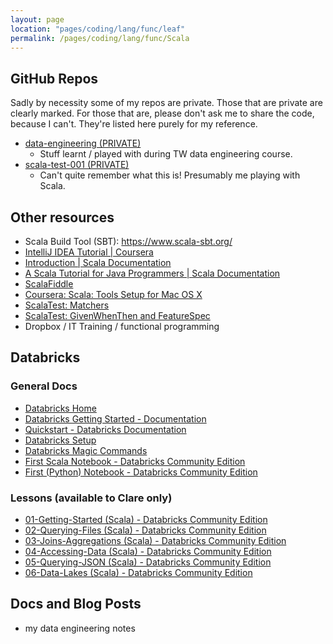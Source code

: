 ```yaml
---
layout: page
location: "pages/coding/lang/func/leaf"
permalink: /pages/coding/lang/func/Scala
---
```


## GitHub Repos 

Sadly by necessity some of my repos are private. Those that are private are clearly marked. For those that are, please don't ask me to share the code, because I can't. They're listed here purely for my reference.

- [data-engineering (PRIVATE)](https://github.com/claresudbery/data-engineering.git)
    - Stuff learnt / played with during TW data engineering course.
- [scala-test-001 (PRIVATE)](https://github.com/claresudbery/scala-test-001)
    - Can't quite remember what this is! Presumably me playing with Scala.

## Other resources

- Scala Build Tool (SBT): https://www.scala-sbt.org/
- [IntelliJ IDEA Tutorial | Coursera](https://www.coursera.org/learn/progfun1/supplement/VuJFf/intellij-idea-tutorial)
- [Introduction | Scala Documentation](https://docs.scala-lang.org/tour/tour-of-scala.html)
- [A Scala Tutorial for Java Programmers | Scala Documentation](https://docs.scala-lang.org/tutorials/scala-for-java-programmers.html)
- [ScalaFiddle](https://scalafiddle.io/)
- [Coursera: Scala: Tools Setup for Mac OS X](https://www.coursera.org/learn/progfun1/lecture/UzicG/tools-setup-for-mac-os-x)
- [ScalaTest: Matchers](http://www.scalatest.org/user_guide/using_matchers)
- [ScalaTest: GivenWhenThen and FeatureSpec](http://www.scalatest.org/getting_started_with_feature_spec)
- Dropbox / IT Training / functional programming

## Databricks

### General Docs

- [Databricks Home](https://community.cloud.databricks.com/?o=7541492558286540)
- [Databricks Getting Started - Documentation](https://docs.databricks.com/user-guide/getting-started.html)
- [Quickstart - Databricks Documentation](https://docs.databricks.com/getting-started/quick-start.html#quick-start)
- [Databricks Setup](https://docs.google.com/document/d/1rTlIf6nJO7TwN0BSDeZZvRBILkdK3biL4BbUW16QWNg/edit#heading=h.wymthvf8zvzv)
- [Databricks Magic Commands](https://docs.databricks.com/user-guide/dbfs-databricks-file-system.html)
- [First Scala Notebook - Databricks Community Edition](https://community.cloud.databricks.com/?o=7541492558286540#notebook/3567362889834837/command/3567362889834838)
- [First (Python) Notebook - Databricks Community Edition](https://community.cloud.databricks.com/?o=7541492558286540#notebook/3412734675069216/command/3412734675069217)

### Lessons (available to Clare only)

- [01-Getting-Started (Scala) - Databricks Community Edition](https://community.cloud.databricks.com/?o=7541492558286540#notebook/3412734675068846)
- [02-Querying-Files (Scala) - Databricks Community Edition](https://community.cloud.databricks.com/?o=7541492558286540#notebook/3412734675069134/command/3412734675069135)
- [03-Joins-Aggregations (Scala) - Databricks Community Edition](https://community.cloud.databricks.com/?o=7541492558286540#notebook/3412734675068966/command/3412734675068967)
- [04-Accessing-Data (Scala) - Databricks Community Edition](https://community.cloud.databricks.com/?o=7541492558286540#notebook/3412734675068863/command/3412734675068864)
- [05-Querying-JSON (Scala) - Databricks Community Edition](https://community.cloud.databricks.com/?o=7541492558286540#notebook/3412734675069069)
- [06-Data-Lakes (Scala) - Databricks Community Edition](https://community.cloud.databricks.com/?o=7541492558286540#notebook/3412734675069018/command/3412734675069020)

## Docs and Blog Posts

- my data engineering notes

